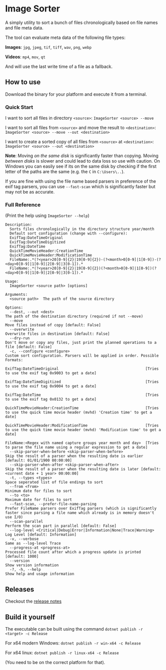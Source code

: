 # Image Sorter

A simply utility to sort a bunch of files chronologically based on file names and file meta data.

The tool can evaluate meta data of the following file types:

**Images**: ``jpg``, ``jpeg``, ``tif``, ``tiff``, ``wav``, ``png``, ``webp``

**Videos**: ``mp4``, ``mov``, ``qt``

And will use the last write time of a file as a fallback.

## How to use

Download the binary for your platform and execute it from a terminal.

### Quick Start

I want to sort all files in directory ``<source>``: ``ImageSorter <source> --move``

I want to sort all files from ``<source>`` and move the result to ``<destination>``: ``ImageSorter <source> --move --out <destination>``

I want to create a sorted copy of all files from ``<source>`` at ``<destination>``: ``ImageSorter <source> --out <destination>``

**Note**: Moving _on the same disk_ is significantly faster than copying.
Moving _between disks_ is slower and could lead to data loss so use with caution.
On Windows you can easily see if its on the same disk by checking if the first letter of the paths are the same (e.g. the ``C`` in ``C:\Users\..``).

If you are fine with using the file name based parsers in preference of the exif tag parsers, you can use ``--fast-scan``
which is significantly faster but may not be as accurate.

### Full Reference

(Print the help using ``ImageSorter --help``)

````
Description:
  Sorts files chronologically in the directory structure year/month
  Default sort configuration (change with --configure):
  ExifTag:DateTimeOriginal
  ExifTag:DateTimeDigitized
  ExifTag:DateTime
  QuickTimeMovieHeader:CreationTime
  QuickTimeMovieHeader:ModificationTime
  FileName:.*(?<year>20[0-9]{2}|19[0-9]{2})-(?<month>0[0-9]|1[0-9])-(?<day>0[0-9]|1[0-9]|2[0-9]|3[0-1]).*
  FileName:.*(?<year>20[0-9]{2}|19[0-9]{2})(?<month>0[0-9]|1[0-9])(?<day>0[0-9]|1[0-9]|2[0-9]|3[0-1]).*

Usage:
  ImageSorter <source path> [options]

Arguments:
  <source path>  The path of the source directory

Options:
  --dest, --out <dest>                                               The path of the destination directory (required if not --move)
  --move                                                             Move files instead of copy [default: False]
  --overwrite                                                        Overwrite files in destination [default: False]
  --dry-run                                                          Don't move or copy any files, just print the planned operations to a file [default: False]
  -c, --configure <configure>                                        Custom sort configuration. Parsers will be applied in order. Possible Formats:
                                                                     ExifTag:DateTimeOriginal                                       [Tries to use the exif tag 0x9003 to get a date]
                                                                     ExifTag:DateTimeDigitized                                      [Tries to use the exif tag 0x9004 to get a date]
                                                                     ExifTag:DateTime                                               [Tries to use the exif tag 0x0132 to get a date]
                                                                     QuickTimeMovieHeader:CreationTime                              [Tries to use the quick time movie header (mvhd) 'Creation time' to get a date]
                                                                     QuickTimeMovieHeader:ModificationTime                          [Tries to use the quick time movie header (mvhd) 'Modification time' to get a date]
                                                                     FileName:<Regex with named capture groups year month and day>  [Tries to parse the file name using a regular expression to get a date]
  --skip-parser-when-before <skip-parser-when-before>                Skip the result of a parser when the resulting date is earlier [default: 01/01/1900 00:00:00]
  --skip-parser-when-after <skip-parser-when-after>                  Skip the result of a parser when the resulting date is later [default: <current date + 1 year> 00:00:00]
  -t, --types <types>                                                Space seperated list of file endings to sort
  --from <from>                                                      Minimum date for files to sort
  --to <to>                                                          Maximum date for files to sort
  --fast-scan, --prefer-file-name-parsing                            Prefer FileName parsers over ExifTag parsers (which is significantly faster since parsing a file name which already is in memory doesn't use I/O)
  --scan-parallel                                                    Perform the scan part in parallel [default: False]
  --log-level <Critical|Debug|Error|Information|None|Trace|Warning>  Log Level [default: Information]
  -v, --verbose                                                      Same as --log-level Trace
  --progress-at <progress-at>                                        Processed file count after which a progress update is printed [default: 1000]
  --version                                                          Show version information
  -?, -h, --help                                                     Show help and usage information
````

## Releases

Checkout the [release notes](ReleaseNotes/Releases.md)

## Build it yourself

The executable can be built using the command 
``dotnet publish -r <target> -c Release``

For x64 modern Windows: ``dotnet publish -r win-x64 -c Release``

For x64 linux: ``dotnet publish -r linux-x64 -c Release``

(You need to be on the correct platform for that).
